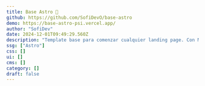 ```yaml
---
title: Base Astro 🚀
github: https://github.com/SofiDevO/base-astro
demo: https://base-astro-psi.vercel.app/
author: "SofiDev"
date: 2024-12-01T09:49:29.560Z
description: "Template base para comenzar cualquier landing page. Con Menú hamburguesa y backdround gradient."
ssg: ["Astro"]
css: []
ui: []
cms: []
category: []
draft: false
---
```

